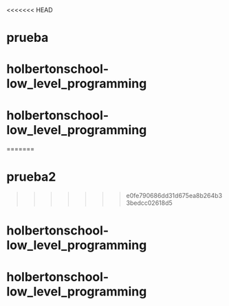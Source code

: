 <<<<<<< HEAD
# prueba
# holbertonschool-low_level_programming
# holbertonschool-low_level_programming
=======
# prueba2
>>>>>>> e0fe790686dd31d675ea8b264b33bedcc02618d5
# holbertonschool-low_level_programming
# holbertonschool-low_level_programming
